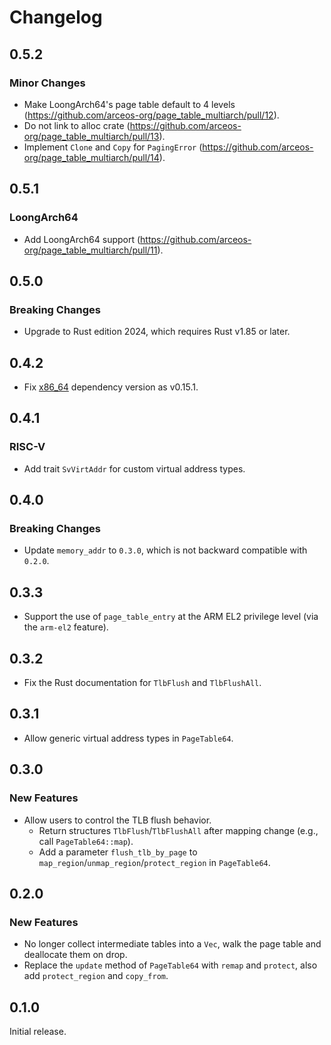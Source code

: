 # Changelog

## 0.5.2

### Minor Changes

- Make LoongArch64's page table default to 4 levels (https://github.com/arceos-org/page_table_multiarch/pull/12).
- Do not link to alloc crate (https://github.com/arceos-org/page_table_multiarch/pull/13).
- Implement `Clone` and `Copy` for `PagingError` (https://github.com/arceos-org/page_table_multiarch/pull/14).

## 0.5.1

### LoongArch64

- Add LoongArch64 support (https://github.com/arceos-org/page_table_multiarch/pull/11).

## 0.5.0

### Breaking Changes

- Upgrade to Rust edition 2024, which requires Rust v1.85 or later.

## 0.4.2

- Fix [x86_64](https://crates.io/crates/x86_64) dependency version as v0.15.1.

## 0.4.1

### RISC-V

- Add trait `SvVirtAddr` for custom virtual address types.

## 0.4.0

### Breaking Changes

- Update `memory_addr` to `0.3.0`, which is not backward compatible with `0.2.0`.

## 0.3.3

- Support the use of `page_table_entry` at the ARM EL2 privilege level (via the `arm-el2` feature).

## 0.3.2

- Fix the Rust documentation for `TlbFlush` and `TlbFlushAll`.

## 0.3.1

- Allow generic virtual address types in `PageTable64`.

## 0.3.0

### New Features

- Allow users to control the TLB flush behavior.
    + Return structures `TlbFlush`/`TlbFlushAll` after mapping change (e.g., call `PageTable64::map`).
    + Add a parameter `flush_tlb_by_page` to `map_region`/`unmap_region`/`protect_region` in `PageTable64`.

## 0.2.0

### New Features

- No longer collect intermediate tables into a `Vec`, walk the page table and
deallocate them on drop.
- Replace the `update` method of `PageTable64` with `remap` and `protect`, also add `protect_region` and `copy_from`.

## 0.1.0

Initial release.
